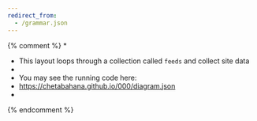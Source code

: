 ```yaml
---
redirect_from:
  - /grammar.json
---
```

{% comment %}
*
*  This layout loops through a collection called `feeds` and collect site data 
*
*  You may see the running code here:
*  https://chetabahana.github.io/000/diagram.json
*
{% endcomment %}
